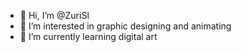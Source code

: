 - 👋 Hi, I’m @ZuriSl
- 👀 I’m interested in graphic designing and animating
- 🌱 I’m currently learning digital art

<!---
ZuriSl/ZuriSl is a ✨ special ✨ repository because its `README.md` (this file) appears on your GitHub profile.
You can click the Preview link to take a look at your changes.
--->

